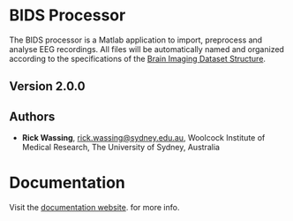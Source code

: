 # BIDS Processor

The BIDS processor is a Matlab application to import, preprocess and analyse EEG recordings. All files will be automatically named and organized according to the specifications of the [Brain Imaging Dataset Structure](https://bids-specification.readthedocs.io).

## Version 2.0.0

## Authors

- **Rick Wassing**, rick.wassing@sydney.edu.au, Woolcock Institute of Medical Research, The University of Sydney, Australia

# Documentation

Visit the [documentation website](https://bids-processor.readthedocs.io). for more info.
